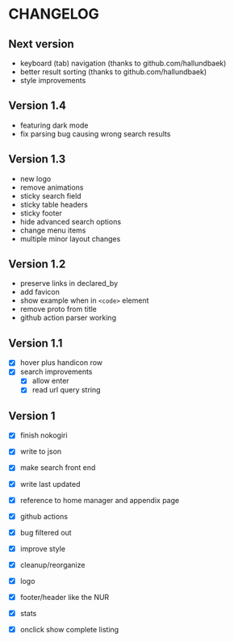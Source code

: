 # CHANGELOG

## Next version

- keyboard (tab) navigation (thanks to github.com/hallundbaek)
- better result sorting (thanks to github.com/hallundbaek)
- style improvements

## Version 1.4

- featuring dark mode
- fix parsing bug causing wrong search results

## Version 1.3

- new logo
- remove animations
- sticky search field
- sticky table headers
- sticky footer
- hide advanced search options
- change menu items
- multiple minor layout changes

## Version 1.2

- preserve links in declared_by
- add favicon
- show example when in `<code>` element
- remove proto from title
- github action parser working

## Version 1.1

- [x] hover plus handicon row
- [x] search improvements
  - [x] allow enter
  - [x] read url query string

## Version 1

- [x] finish nokogiri
- [x] write to json
- [x] make search front end
- [x] write last updated
- [x] reference to home manager and appendix page
- [x] github actions
- [x] bug <name> filtered out
- [x] improve style
- [x] cleanup/reorganize
- [x] logo
- [x] footer/header like the NUR
- [x] stats
- [x] onclick show complete listing


